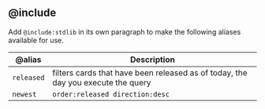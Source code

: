 ## @include

Add `@include:stdlib` in its own paragraph to make the following aliases available for use.

| @alias     | Description                                                                      |
|------------|----------------------------------------------------------------------------------|
| `released` | filters cards that have been released as of today, the day you execute the query |
| `newest`   | `order:released direction:desc`                                                  |